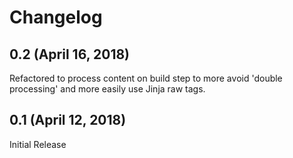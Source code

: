 # Changelog

## 0.2 (April 16, 2018)

Refactored to process content on build step to more avoid 'double processing' and more easily use Jinja raw tags.

## 0.1 (April 12, 2018)

Initial Release
